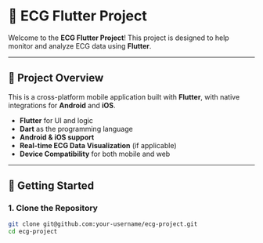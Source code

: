# 📘 ECG Flutter Project

Welcome to the **ECG Flutter Project**! This project is designed to help monitor and analyze ECG data using **Flutter**.

---

## 📌 Project Overview

This is a cross-platform mobile application built with **Flutter**, with native integrations for **Android** and **iOS**.

- **Flutter** for UI and logic
- **Dart** as the programming language
- **Android & iOS support**
- **Real-time ECG Data Visualization** (if applicable)
- **Device Compatibility** for both mobile and web

---

## 🚀 Getting Started

### 1. Clone the Repository

```bash
git clone git@github.com:your-username/ecg-project.git
cd ecg-project
